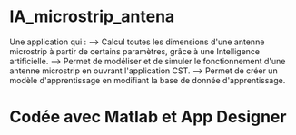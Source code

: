 # IA_microstrip_antena

Une application qui :
--> Calcul toutes les dimensions d'une antenne microstrip à partir de certains paramètres, grâce à une Intelligence artificielle.
--> Permet de modéliser et de simuler le fonctionnement d'une antenne microstrip en ouvrant l'application CST.
--> Permet de créer un modèle d'apprentissage en modifiant la base de donnée d'apprentissage.

# Codée avec Matlab et App Designer
